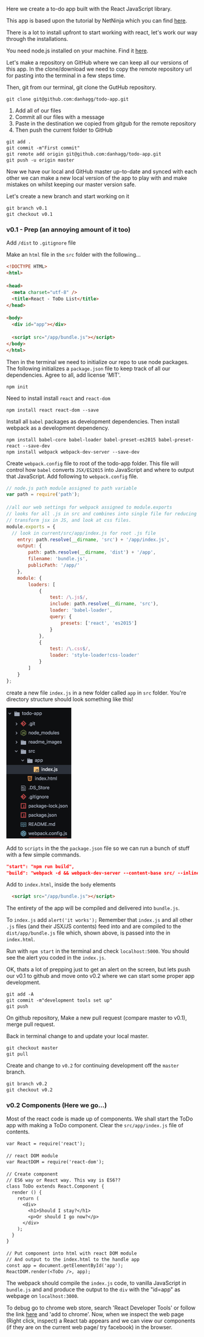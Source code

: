 Here we create a to-do app built with the React JavaScript library.

This app is based upon the tutorial by NetNinja which you can find [here](https://www.youtube.com/watch?v=yZ0f1Apb5CU&list=PL4cUxeGkcC9i0_2FF-WhtRIfIJ1lXlTZR).

There is a lot to install upfront to start working with react, let's work our way through the installations.

You need node.js installed on your machine. Find it [here](https://nodejs.org/en/download/).

Let's make a repository on GitHub where we can keep all our versions of this app. In the clone/download we need to copy the remote repository url for pasting into the terminal in a few steps time.

Then, git from our terminal, git clone the GutHub repository.

```
git clone git@github.com:danhagg/todo-app.git
```

1. Add all of our files
2. Commit all our files with a message
3. Paste in the destination we copied from gitgub for the remote repository
4. Then push the current folder to GitHub


```
git add .
git commit -m"First commit"
git remote add origin git@github.com:danhagg/todo-app.git
git push -u origin master
```

Now we have our local and GitHub master up-to-date and synced with each other we can make a new local version of the app to play with and make mistakes on whilst keeping our master version safe.

Let's create a new branch
and start working on it
```
git branch v0.1
git checkout v0.1
```

### v0.1 - Prep (an annoying amount of it too)
Add `/dist` to `.gitignore` file

Make an `html` file in the `src` folder with the following...

```html
<!DOCTYPE HTML>
<html>

<head>
  <meta charset="utf-8" />
  <title>React - ToDo List</title>
</head>

<body>
  <div id="app"></div>

  <script src="/app/bundle.js"></script>
</body>
</html>
```

Then in the terminal we need to initialize our repo to use node packages. The following initializes a `package.json` file to keep track of all our dependencies. Agree to all, add license 'MIT'.
```
npm init
```

Need to install install `react` and `react-dom`
```
npm install react react-dom --save
```

Install all `babel` packages as development dependencies.
Then install webpack as a development dependency.
```
npm install babel-core babel-loader babel-preset-es2015 babel-preset-react --save-dev
npm install webpack webpack-dev-server --save-dev
```

Create `webpack.config` file to root of the todo-app folder. This file will control how `babel` converts `JSX/ES2015` into JavaScript and where to output that JavaScript. Add following to `webpack.config` file.

```js
// node.js path module assigned to path variable
var path = require('path');

//all our web settings for webpack assigned to module.exports
// looks for all .js in src and combines into single file for reducing http requests
// transform jsx in JS, and look at css files.
module.exports = {
  // look in current/src/app/index.js for root .js file
    entry: path.resolve(__dirname, 'src') + '/app/index.js',
    output: {
        path: path.resolve(__dirname, 'dist') + '/app',
        filename: 'bundle.js',
        publicPath: '/app/'
    },
    module: {
        loaders: [
            {
                test: /\.js$/,
                include: path.resolve(__dirname, 'src'),
                loader: 'babel-loader',
                query: {
                    presets: ['react', 'es2015']
                }
            },
            {
                test: /\.css$/,
                loader: 'style-loader!css-loader'
            }
        ]
    }
};
```
create a new file `index.js` in a new folder called `app` in `src` folder. You're directory structure should look something like this!

![image](readme_images/dir_1.png)

  Add to `scripts` in the the `package.json` file so we can run a bunch of stuff with a few simple commands.

  ```json
  "start": "npm run build",
  "build": "webpack -d && webpack-dev-server --content-base src/ --inline --hot --port 5000"
  ```

Add to `index.html`, inside the `body` elements
```html
  <script src="/app/bundle.js"></script>
```
The entirety of the app will be compiled and delivered into `bundle.js`.

To `index.js` add `alert('it works');`
Remember that `index.js` and all other `.js` files (and their JSX/JS contents) feed into and are compiled to the `dist/app/bundle.js` file which, shown above, is passed into the in `index.html`.

Run with `npm start` in the terminal and check `localhost:5000`. You should see the alert you coded in the `index.js`.

OK, thats a lot of prepping just to get an alert on the screen, but lets push our v0.1 to github and move onto v0.2 where we can start some proper app development.

```
git add -A
git commit -m"development tools set up"
git push
```

On github repository, Make a new pull request (compare master to v0.1), merge pull request.

Back in terminal change to and update your local master.
```
git checkout master
git pull
```

Create and change to `v0.2` for continuing development off the `master` branch.

```
git branch v0.2
git checkout v0.2
```

### v0.2 Components (Here we go...)
Most of the react code is made up of components.
We shall start the ToDo app with making a ToDo component.
Clear the `src/app/index.js` file of contents.

```
var React = require('react');

// react DOM module
var ReactDOM = require('react-dom');

// Create component
// ES6 way or React way. This way is ES6??
class ToDo extends React.Component {
  render () {
    return (
      <div>
        <h1>Should I stay?</h1>
        <p>Or should I go now?</p>
      </div>
    );
  }
}

// Put component into html with react DOM module
// And output to the index.html to the handle app
const app = document.getElementById('app');
ReactDOM.render(<ToDo />, app);
```

The webpack should compile the `index.js` code, to vanilla JavaScript in `bundle.js` and and produce the output to the `div` with the "id=app" as webpage on `localhost:3000`.

To debug go to chrome web store, search 'React Developer Tools' or follow the link [here](https://chrome.google.com/webstore/detail/react-developer-tools/fmkadmapgofadopljbjfkapdkoienihi?hl=en) and 'add to chrome'. Now, when we inspect the web page (Right click, inspect) a React tab appears and we can view our components (if they are on the current web page/ try facebook) in the browser.
